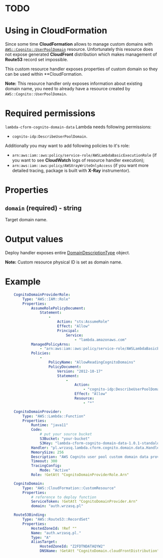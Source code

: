 <!---
# This file is part of the pl.wrzasq.lambda.
#
# @license http://mit-license.org/ The MIT license
# @copyright 2020 © by Rafał Wrzeszcz - Wrzasq.pl.
-->

# TODO

# Using in CloudFormation

Since some time **CloudFormation** allows to manage custom domains with
[`AWS::Cognito::UserPoolDomain`](https://docs.aws.amazon.com/AWSCloudFormation/latest/UserGuide/aws-resource-cognito-userpooldomain.html)
resource. Unfortunately this resource does not expose generated **CloudFront** distribution which makes management
of **Route53** record set impossible.

This custom resource handler exposes properties of custom domain so they can be used within **CloudFormation.

**Note:** This resource handler only exposes information about existing domain name, you need to already have a resource
created by `AWS::Cognito::UserPoolDomain`.

# Required permissions

`lambda-cform-cognito-domain-data` Lambda needs following permissions:

-   `cognito-idp:DescribeUserPoolDomain`.

Additionally you may want to add following policies to it's role:

-   `arn:aws:iam::aws:policy/service-role/AWSLambdaBasicExecutionRole` (if you want to see **CloudWatch** logs of
resource handler execution);
-   `arn:aws:iam::aws:policy/AWSXrayWriteOnlyAccess` (if you want more detailed tracing, package is built with
**X-Ray** instrumentor).

# Properties

## `domain` (required) - string

Target domain name.

# Output values

Deploy handler exposes entire
[DomainDescriptionType](https://docs.amazonaws.cn/AWSJavaSDK/latest/javadoc/com/amazonaws/services/cognitoidp/model/DomainDescriptionType.html)
object.

**Note:** Custom resource physical ID is set as domain name.

# Example

```yaml
    CognitoDomainProviderRole:
        Type: "AWS::IAM::Role"
        Properties:
            AssumeRolePolicyDocument:
                Statement:
                    -
                        Action: "sts:AssumeRole"
                        Effect: "Allow"
                        Principal:
                            Service:
                                - "lambda.amazonaws.com"
            ManagedPolicyArns:
                - "arn:aws:iam::aws:policy/service-role/AWSLambdaBasicExecutionRole"
            Policies:
                -
                    PolicyName: "AllowReadingCognitoDomains"
                    PolicyDocument:
                        Version: "2012-10-17"
                        Statement:
                            -
                                Action:
                                    - "cognito-idp:DescribeUserPoolDomain"
                                Effect: "Allow"
                                Resource:
                                    - "*"

    CognitoDomainProvider:
        Type: "AWS::Lambda::Function"
        Properties:
            Runtime: "java11"
            Code:
                # put your source bucket
                S3Bucket: "your-bucket"
                S3Key: "lambda-cform-cognito-domain-data-1.0.1-standalone.jar"
            Handler: "pl.wrzasq.lambda.cform.cognito.domain.data.Handler::handle"
            MemorySize: 256
            Description: "AWS Cognito user pool custom domain data provider."
            Timeout: 300
            TracingConfig:
                Mode: "Active"
            Role: !GetAtt "CognitoDomainProviderRole.Arn"

    CognitoDomain:
        Type: "AWS::CloudFormation::CustomResource"
        Properties:
            # reference to deploy function
            ServiceToken: !GetAtt "CognitoDomainProvider.Arn"
            domain: "auth.wrzasq.pl"

    Route53Binding:
        Type: "AWS::Route53::RecordSet"
        Properties:
            HostedZoneId: !Ref ""
            Name: "auth.wrzasq.pl."
            Type: "A"
            AliasTarget:
                HostedZoneId: "Z2FDTNDATAQYW2"
                DNSName: !GetAtt "CognitoDomain.cloudFrontDistribution"
```
